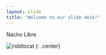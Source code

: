 ```yaml
---
layout: slide
title: "Welcome to our slide deck!"
---
```


Nacho Libre

![riddlocat](https://octodex.github.com/images/riddlocat.png)
{: .center}
